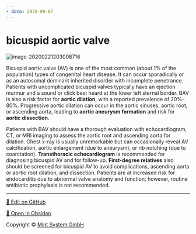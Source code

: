 ```yaml
---
- date: 2020-09-07
---
```


# bicuspid aortic valve

<!-- bicuspid valve population dx, management -->

![image-20200221203008716](https://photos.thisispiggy.com/file/wikiFiles/image-20200221203008716.png)

Bicuspid aortic valve (AV) is one of the most common (about 1% of the population) types of congenital heart disease. It can occur sporadically or as an autosomal dominant inherited disorder with  incomplete penetrance. Patients with uncomplicated bicuspid valves  typically have an ejection murmur and a sound or click best heard at the lower left sternal border.  BAV is also a risk factor for **aortic dilation**, with a  reported prevalence of 20%–80%. Progressive aortic dilation can occur  in the aortic sinuses, aortic root, or ascending aorta, leading to **aortic aneurysm formation** and risk for **aortic dissection**.

Patients with BAV should have a thorough evaluation with  echocardiogram, CT, or MRI imaging to assess the aortic root and  ascending aorta for dilation. Chest x-ray is  usually unremarkable but can occasionally reveal AV calcification,  aortic enlargement (due to aneurysm), or rib notching (due to  coarctation). **Transthoracic echocardiogram** is recommended for  diagnosing bicuspid AV and for follow-up. **First-degree relatives** also  should be screened for bicuspid AV to avoid complications, ascending aorta or aortic root dilation, and dissection. Patients are at increased risk for endocarditis due to abnormal valve anatomy and function; however, routine antibiotic  prophylaxis is not recommended.


<hr>

[📝 Edit on GitHub](https://github.com/Mint-System/Knowledge/blob/master/bicuspid%20aortic%20valve.md)

[📂 Open in Obsidan](obsidian://open?vault=Knowledge%20Mint%20System&file=bicuspid%20aortic%20valve.md ':target=_self')

<footer>Copyright © <a href="https://www.mint-system.ch/">Mint System GmbH</a></footer>
